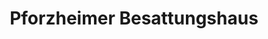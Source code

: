 ---
title: "Pforzheimer Besattungshaus"
url: /pforzheim/pforzheimer-besattungshaus/
shop: Bestattungen
---